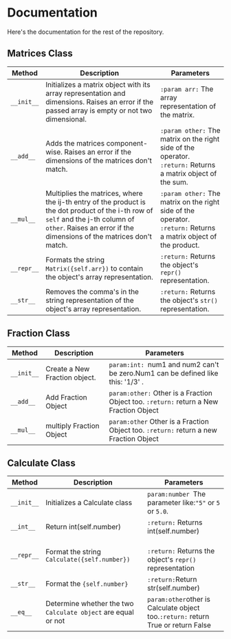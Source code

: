 # Documentation
Here's the documentation for the rest of the repository.

## Matrices Class
| Method | Description | Parameters |
|--------|-------------|------------|
| `__init__` | Initializes a matrix object with its array representation and dimensions. Raises an error if the passed array is empty or not two dimensional. | `:param arr:` The array representation of the matrix. |
| `__add__`  | Adds the matrices component-wise. Raises an error if the dimensions of the matrices don't match. | `:param other:` The matrix on the right side of the operator. </br> `:return:` Returns a matrix object of the sum. |
| `__mul__`  | Multiplies the matrices, where the ij-th entry of the product is the dot product of the i-th row of `self` and the j-th column of `other`. Raises an error if the dimensions of the matrices don't match. | `:param other:` The matrix on the right side of the operator. </br> `:return:` Returns a matrix object of the product. |
| `__repr__` | Formats the string `Matrix({self.arr})` to contain the object's array representation. | `:return:` Returns the object's `repr()` representation. |
| `__str__`  | Removes the comma's in the string representation of the object's array representation. | `:return:` Returns the object's `str()` representation. |

## Fraction Class
| Method | Description |  Parameters |
|--------|-------------|------------|
| `__init__` | Create a New Fraction object. | `param:int: `num1 and num2 can't be zero.Num1 can be defined like this: '1/3' .  |
| `__add__` | Add Fraction Object | `param:other:`  Other is a Fraction Object too. `:return:` return a New Fraction Object |
| `__mul__` | multiply Fraction Object | `param:other` Other is a Fraction Object too. `:return:` return a new Fraction Object |

## Calculate Class
| Method | Description | Parameters |
|----------|----------|----------|
| `__init__` | Initializes a Calculate class | `param:number `The parameter like:`"5"` or `5` or `5.0`. |
| `__int__` | Return int(self.number) | `:return:` Returns int(self.number) |
| `__repr__` | Format the string `Calculate({self.number})` | </br>`:return:` Returns the object's `repr()` representation |
| `__str__` | Format the `{self.number}` | `:return:`Return str(self.number) |
| `__eq__` | Determine whether the two `Calculate object` are equal or not | `param:other`other is Calculate object too.`:return:` return True or return False |
